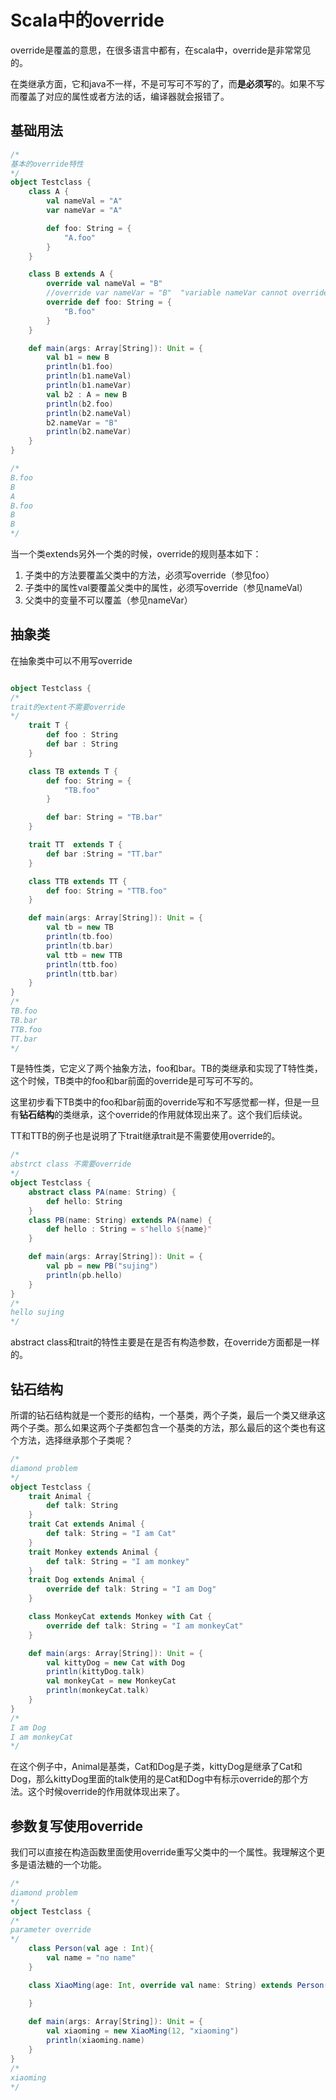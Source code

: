 Scala中的override
===

override是覆盖的意思，在很多语言中都有，在scala中，override是非常常见的。

在类继承方面，它和java不一样，不是可写可不写的了，而**是必须写**的。如果不写而覆盖了对应的属性或者方法的话，编译器就会报错了。

基础用法
---


```scala
/*
基本的override特性
*/
object Testclass {
    class A {
        val nameVal = "A"
        var nameVar = "A"

        def foo: String = {
            "A.foo"
        }
    }

    class B extends A {
        override val nameVal = "B"
        //override var nameVar = "B"  "variable nameVar cannot override a mutable variable"
        override def foo: String = {
            "B.foo"
        }
    }

    def main(args: Array[String]): Unit = {
        val b1 = new B
        println(b1.foo)
        println(b1.nameVal)
        println(b1.nameVar)
        val b2 : A = new B
        println(b2.foo)
        println(b2.nameVal)
        b2.nameVar = "B"
        println(b2.nameVar)
    }
}

/*
B.foo
B
A
B.foo
B
B
*/
```

当一个类extends另外一个类的时候，override的规则基本如下：

1. 子类中的方法要覆盖父类中的方法，必须写override（参见foo）
2. 子类中的属性val要覆盖父类中的属性，必须写override（参见nameVal）
3. 父类中的变量不可以覆盖（参见nameVar）

抽象类
---
在抽象类中可以不用写override

```scala

object Testclass {
/*
trait的extent不需要override
*/
    trait T {
        def foo : String
        def bar : String
    }

    class TB extends T {
        def foo: String = {
            "TB.foo"
        }

        def bar: String = "TB.bar"
    }

    trait TT  extends T {
        def bar :String = "TT.bar"
    }

    class TTB extends TT {
        def foo: String = "TTB.foo"
    }

    def main(args: Array[String]): Unit = {
        val tb = new TB
        println(tb.foo)
        println(tb.bar)
        val ttb = new TTB
        println(ttb.foo)
        println(ttb.bar)
    }
}
/*
TB.foo
TB.bar
TTB.foo
TT.bar
*/
```

T是特性类，它定义了两个抽象方法，foo和bar。TB的类继承和实现了T特性类，这个时候，TB类中的foo和bar前面的override是可写可不写的。

这里初步看下TB类中的foo和bar前面的override写和不写感觉都一样，但是一旦有**钻石结构**的类继承，这个override的作用就体现出来了。这个我们后续说。

TT和TTB的例子也是说明了下trait继承trait是不需要使用override的。

```scala
/*
abstrct class 不需要override
*/
object Testclass {
    abstract class PA(name: String) {
        def hello: String
    }
    class PB(name: String) extends PA(name) {
        def hello : String = s"hello ${name}"
    }

    def main(args: Array[String]): Unit = {
        val pb = new PB("sujing")
        println(pb.hello)
    }
}
/*
hello sujing
*/
```

abstract class和trait的特性主要是在是否有构造参数，在override方面都是一样的。

钻石结构
---

所谓的钻石结构就是一个菱形的结构，一个基类，两个子类，最后一个类又继承这两个子类。那么如果这两个子类都包含一个基类的方法，那么最后的这个类也有这个方法，选择继承那个子类呢？

```scala
/*
diamond problem
*/
object Testclass {
    trait Animal {
        def talk: String
    }
    trait Cat extends Animal {
        def talk: String = "I am Cat"
    }
    trait Monkey extends Animal {
        def talk: String = "I am monkey"
    }
    trait Dog extends Animal {
        override def talk: String = "I am Dog"
    }

    class MonkeyCat extends Monkey with Cat {
        override def talk: String = "I am monkeyCat"
    }

    def main(args: Array[String]): Unit = {
        val kittyDog = new Cat with Dog
        println(kittyDog.talk)
        val monkeyCat = new MonkeyCat
        println(monkeyCat.talk)
    }
}
/*
I am Dog
I am monkeyCat
*/
```

在这个例子中，Animal是基类，Cat和Dog是子类，kittyDog是继承了Cat和Dog，那么kittyDog里面的talk使用的是Cat和Dog中有标示override的那个方法。这个时候override的作用就体现出来了。

参数复写使用override
---

我们可以直接在构造函数里面使用override重写父类中的一个属性。我理解这个更多是语法糖的一个功能。

```scala
/*
diamond problem
*/
object Testclass {
/*
parameter override
*/
    class Person(val age : Int){
        val name = "no name"
    }

    class XiaoMing(age: Int, override val name: String) extends Person(age){

    }
    
    def main(args: Array[String]): Unit = {
        val xiaoming = new XiaoMing(12, "xiaoming")
        println(xiaoming.name)
    }
}
/*
xiaoming
*/
```


